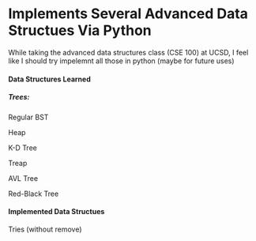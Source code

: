 # Implements Several Advanced Data Structues Via Python

While taking the advanced data structures class (CSE 100) at UCSD, I feel like I should try impelemnt all those in python (maybe for future uses)

#### Data Structures Learned

##### Trees:
Regular BST

Heap

K-D Tree

Treap

AVL Tree

Red-Black Tree

#### Implemented Data Structues
Tries (without remove)
